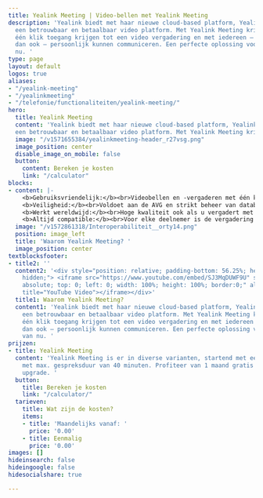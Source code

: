 ```yaml
---
title: Yealink Meeting | Video-bellen met Yealink Meeting
description: 'Yealink biedt met haar nieuwe cloud-based platform, Yealink Meeting,
  een betrouwbaar en betaalbaar video platform. Met Yealink Meeting krijg je binnen
  één klik toegang krijgen tot een video vergadering en met iedereen – waar en wanneer
  dan ook – persoonlijk kunnen communiceren. Een perfecte oplossing voor de tijd van
  nu. '
type: page
layout: default
logos: true
aliases:
- "/yealink-meeting"
- "/yealinkmeeting"
- "/telefonie/functionaliteiten/yealink-meeting/"
hero:
  title: Yealink Meeting
  content: 'Yealink biedt met haar nieuwe cloud-based platform, Yealink Meeting,
  een betrouwbaar en betaalbaar video platform. Met Yealink Meeting krijg je binnen één klik toegang tot een video vergadering en kun je met iedereen – waar en wanneer dan ook – persoonlijk communiceren. Een perfecte oplossing voor de tijd van nu.'
  image: "/v1571655384/yealinkmeeting-header_r27vsg.png"
  image_position: center
  disable_image_on_mobile: false
  button:
    content: Bereken je kosten
    link: "/calculator"
blocks:
- content: |-
    <b>Gebruiksvriendelijk:</b><br>Videobellen en -vergaderen met één klik vanuit email of link. Gemakkelijk scherm, en deel jouw beeldscherm in één klik.<br>
    <b>Veiligheid:</b><br>Voldoet aan de AVG en strikt beheer van databeveiligingseisen. Alle gegevens zijn AES-256 versleuteld, en alle signalen zijn TLS-gecodeerd en voorzien van een conferentie-vergrendeling met pincode. <br>
    <b>Werkt wereldwijd:</b><br>Hoge kwaliteit ook als u vergadert met gesprekspartners op een verre locatie dankzij een brede video-infrastructuur over de hele wereld.<br>
    <b>Altijd compatible:</b><br>Voor elke deelnemer is de vergadering maar 2 klikken verwijderd: Windows of Apple, Android of iPhone, van smartphone tot tablet en chromebook, alles werkt. Zelfs Microsoft Teams, Skype én natuurlijk je Yealink IP-telefoon: iedereen is welkom. Klik en log in zonder installatie via de web browers.<br><br><a href="https://www.callvoip.nl/ondersteuning/extra-features/handleiding-yealink-meeting/" class="button">Hoe werkt het?</a>
  image: "/v1572861318/Interoperabiliteit__orty14.png"
  position: image_left
  title: 'Waarom Yealink Meeting? '
  image_position: center
textblocksfooter:
- title2: ''
  content2: '<div style="position: relative; padding-bottom: 56.25%; height: 0; overflow:
    hidden;"> <iframe src="https://www.youtube.com/embed/SJ3MqDUWF9U" style="position:
    absolute; top: 0; left: 0; width: 100%; height: 100%; border:0;" allowfullscreen
    title="YouTube Video"></iframe></div>'
  title1: Waarom Yealink Meeting?
  content1: 'Yealink biedt met haar nieuwe cloud-based platform, Yealink Meeting,
    een betrouwbaar en betaalbaar video platform. Met Yealink Meeting krijg je binnen
    één klik toegang krijgen tot een video vergadering en met iedereen – waar en wanneer
    dan ook – persoonlijk kunnen communiceren. Een perfecte oplossing voor de tijd
    van nu. '
prijzen:
- title: Yealink Meeting
  content: 'Yealink Meeting is er in diverse varianten, startend met een gratis dienst
    met max. gespreksduur van 40 minuten. Profiteer van 1 maand gratis 1 maand account
    upgrade. '
  button:
    title: Bereken je kosten
    link: "/calculator/"
  tarieven:
    title: Wat zijn de kosten?
    items:
    - title: 'Maandelijks vanaf: '
      price: '0.00'
    - title: Eenmalig
      price: '0.00'
images: []
hideinsearch: false
hideingoogle: false
hidesocialshare: true

---
```

